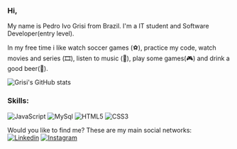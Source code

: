 ### Hi,

My name is Pedro Ivo Grisi from Brazil. I'm a IT student and Software Developer(entry level). 

In my free time i like watch soccer games (⚽️), practice my code, watch movies and series (🎞️), listen to music (🎵), play some games(:video_game:) and drink a good beer(:beer:).

![Grisi's GitHub stats](https://github-readme-stats.vercel.app/api?username=pedroifg&show_icons=true&theme=dracula)

### Skills: 
<p>  
  <img alt="JavaScript" src="https://img.shields.io/badge/JavaScript-F7DF1E?style=for-the-badge&logo=javascript&logoColor=black"/>  
  <img alt="MySql" src="https://img.shields.io/badge/mysql-%2300f.svg?style=for-the-badge&logo=mysql&logoColor=white"/>
  <img alt="HTML5" src="https://img.shields.io/badge/HTML-239120?style=for-the-badge&logo=html5&logoColor=white"/>
  <img alt="CSS3" src="https://img.shields.io/badge/CSS-239120?&style=for-the-badge&logo=css3&logoColor=white"/>
</p>

Would you like to find me? These are my main social networks: <br>
  <a href="https://www.linkedin.com/in/pedroivogrisi/"><img alt="Linkedin" src="https://img.shields.io/badge/LinkedIn-0077B5?style=for-the-badge&logo=linkedin&logoColor=white"></a>
  <a href="https://www.instagram.com/pedroivogrisi/"><img alt="Instagram" src="https://img.shields.io/badge/Instagram-E4405F?style=for-the-badge&logo=instagram&logoColor=white"></a>
  <a></a>
  <a></a>
</ul>
